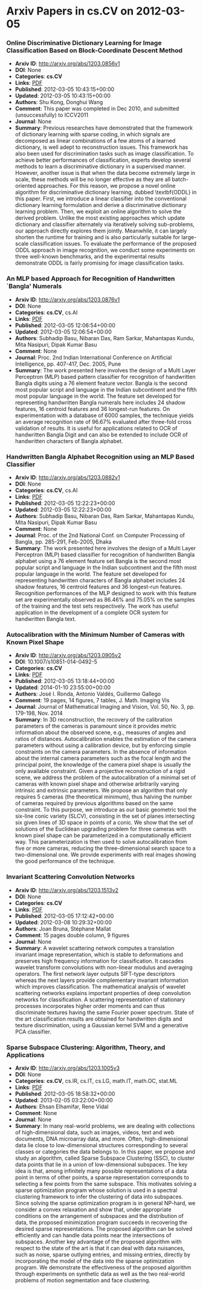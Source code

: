 # Arxiv Papers in cs.CV on 2012-03-05
### Online Discriminative Dictionary Learning for Image Classification Based on Block-Coordinate Descent Method
- **Arxiv ID**: http://arxiv.org/abs/1203.0856v1
- **DOI**: None
- **Categories**: **cs.CV**
- **Links**: [PDF](http://arxiv.org/pdf/1203.0856v1)
- **Published**: 2012-03-05 10:43:15+00:00
- **Updated**: 2012-03-05 10:43:15+00:00
- **Authors**: Shu Kong, Donghui Wang
- **Comment**: This paper was completed in Dec 2010, and submitted (unsuccessfully)
  to ICCV2011
- **Journal**: None
- **Summary**: Previous researches have demonstrated that the framework of dictionary learning with sparse coding, in which signals are decomposed as linear combinations of a few atoms of a learned dictionary, is well adept to reconstruction issues. This framework has also been used for discrimination tasks such as image classification. To achieve better performances of classification, experts develop several methods to learn a discriminative dictionary in a supervised manner. However, another issue is that when the data become extremely large in scale, these methods will be no longer effective as they are all batch-oriented approaches. For this reason, we propose a novel online algorithm for discriminative dictionary learning, dubbed \textbf{ODDL} in this paper. First, we introduce a linear classifier into the conventional dictionary learning formulation and derive a discriminative dictionary learning problem. Then, we exploit an online algorithm to solve the derived problem. Unlike the most existing approaches which update dictionary and classifier alternately via iteratively solving sub-problems, our approach directly explores them jointly. Meanwhile, it can largely shorten the runtime for training and is also particularly suitable for large-scale classification issues. To evaluate the performance of the proposed ODDL approach in image recognition, we conduct some experiments on three well-known benchmarks, and the experimental results demonstrate ODDL is fairly promising for image classification tasks.



### An MLP based Approach for Recognition of Handwritten `Bangla' Numerals
- **Arxiv ID**: http://arxiv.org/abs/1203.0876v1
- **DOI**: None
- **Categories**: **cs.CV**, cs.AI
- **Links**: [PDF](http://arxiv.org/pdf/1203.0876v1)
- **Published**: 2012-03-05 12:06:54+00:00
- **Updated**: 2012-03-05 12:06:54+00:00
- **Authors**: Subhadip Basu, Nibaran Das, Ram Sarkar, Mahantapas Kundu, Mita Nasipuri, Dipak Kumar Basu
- **Comment**: None
- **Journal**: Proc. 2nd Indian International Conference on Artificial
  Intelligence, pp. 407-417, Dec. 2005, Pune
- **Summary**: The work presented here involves the design of a Multi Layer Perceptron (MLP) based pattern classifier for recognition of handwritten Bangla digits using a 76 element feature vector. Bangla is the second most popular script and language in the Indian subcontinent and the fifth most popular language in the world. The feature set developed for representing handwritten Bangla numerals here includes 24 shadow features, 16 centroid features and 36 longest-run features. On experimentation with a database of 6000 samples, the technique yields an average recognition rate of 96.67% evaluated after three-fold cross validation of results. It is useful for applications related to OCR of handwritten Bangla Digit and can also be extended to include OCR of handwritten characters of Bangla alphabet.



### Handwritten Bangla Alphabet Recognition using an MLP Based Classifier
- **Arxiv ID**: http://arxiv.org/abs/1203.0882v1
- **DOI**: None
- **Categories**: **cs.CV**, cs.AI
- **Links**: [PDF](http://arxiv.org/pdf/1203.0882v1)
- **Published**: 2012-03-05 12:22:23+00:00
- **Updated**: 2012-03-05 12:22:23+00:00
- **Authors**: Subhadip Basu, Nibaran Das, Ram Sarkar, Mahantapas Kundu, Mita Nasipuri, Dipak Kumar Basu
- **Comment**: None
- **Journal**: Proc. of the 2nd National Conf. on Computer Processing of Bangla,
  pp. 285-291, Feb-2005, Dhaka
- **Summary**: The work presented here involves the design of a Multi Layer Perceptron (MLP) based classifier for recognition of handwritten Bangla alphabet using a 76 element feature set Bangla is the second most popular script and language in the Indian subcontinent and the fifth most popular language in the world. The feature set developed for representing handwritten characters of Bangla alphabet includes 24 shadow features, 16 centroid features and 36 longest-run features. Recognition performances of the MLP designed to work with this feature set are experimentally observed as 86.46% and 75.05% on the samples of the training and the test sets respectively. The work has useful application in the development of a complete OCR system for handwritten Bangla text.



### Autocalibration with the Minimum Number of Cameras with Known Pixel Shape
- **Arxiv ID**: http://arxiv.org/abs/1203.0905v2
- **DOI**: 10.1007/s10851-014-0492-5
- **Categories**: **cs.CV**
- **Links**: [PDF](http://arxiv.org/pdf/1203.0905v2)
- **Published**: 2012-03-05 13:18:44+00:00
- **Updated**: 2014-01-10 23:55:00+00:00
- **Authors**: José I. Ronda, Antonio Valdés, Guillermo Gallego
- **Comment**: 19 pages, 14 figures, 7 tables, J. Math. Imaging Vis
- **Journal**: Journal of Mathematical Imaging and Vision, Vol. 50, No. 3, pp.
  179-198, Nov. 2014
- **Summary**: In 3D reconstruction, the recovery of the calibration parameters of the cameras is paramount since it provides metric information about the observed scene, e.g., measures of angles and ratios of distances. Autocalibration enables the estimation of the camera parameters without using a calibration device, but by enforcing simple constraints on the camera parameters. In the absence of information about the internal camera parameters such as the focal length and the principal point, the knowledge of the camera pixel shape is usually the only available constraint. Given a projective reconstruction of a rigid scene, we address the problem of the autocalibration of a minimal set of cameras with known pixel shape and otherwise arbitrarily varying intrinsic and extrinsic parameters. We propose an algorithm that only requires 5 cameras (the theoretical minimum), thus halving the number of cameras required by previous algorithms based on the same constraint. To this purpose, we introduce as our basic geometric tool the six-line conic variety (SLCV), consisting in the set of planes intersecting six given lines of 3D space in points of a conic. We show that the set of solutions of the Euclidean upgrading problem for three cameras with known pixel shape can be parameterized in a computationally efficient way. This parameterization is then used to solve autocalibration from five or more cameras, reducing the three-dimensional search space to a two-dimensional one. We provide experiments with real images showing the good performance of the technique.



### Invariant Scattering Convolution Networks
- **Arxiv ID**: http://arxiv.org/abs/1203.1513v2
- **DOI**: None
- **Categories**: **cs.CV**
- **Links**: [PDF](http://arxiv.org/pdf/1203.1513v2)
- **Published**: 2012-03-05 17:12:42+00:00
- **Updated**: 2012-03-08 10:29:32+00:00
- **Authors**: Joan Bruna, Stéphane Mallat
- **Comment**: 15 pages double column, 9 figures
- **Journal**: None
- **Summary**: A wavelet scattering network computes a translation invariant image representation, which is stable to deformations and preserves high frequency information for classification. It cascades wavelet transform convolutions with non-linear modulus and averaging operators. The first network layer outputs SIFT-type descriptors whereas the next layers provide complementary invariant information which improves classification. The mathematical analysis of wavelet scattering networks explains important properties of deep convolution networks for classification.   A scattering representation of stationary processes incorporates higher order moments and can thus discriminate textures having the same Fourier power spectrum. State of the art classification results are obtained for handwritten digits and texture discrimination, using a Gaussian kernel SVM and a generative PCA classifier.



### Sparse Subspace Clustering: Algorithm, Theory, and Applications
- **Arxiv ID**: http://arxiv.org/abs/1203.1005v3
- **DOI**: None
- **Categories**: **cs.CV**, cs.IR, cs.IT, cs.LG, math.IT, math.OC, stat.ML
- **Links**: [PDF](http://arxiv.org/pdf/1203.1005v3)
- **Published**: 2012-03-05 18:58:32+00:00
- **Updated**: 2013-02-05 03:22:00+00:00
- **Authors**: Ehsan Elhamifar, Rene Vidal
- **Comment**: None
- **Journal**: None
- **Summary**: In many real-world problems, we are dealing with collections of high-dimensional data, such as images, videos, text and web documents, DNA microarray data, and more. Often, high-dimensional data lie close to low-dimensional structures corresponding to several classes or categories the data belongs to. In this paper, we propose and study an algorithm, called Sparse Subspace Clustering (SSC), to cluster data points that lie in a union of low-dimensional subspaces. The key idea is that, among infinitely many possible representations of a data point in terms of other points, a sparse representation corresponds to selecting a few points from the same subspace. This motivates solving a sparse optimization program whose solution is used in a spectral clustering framework to infer the clustering of data into subspaces. Since solving the sparse optimization program is in general NP-hard, we consider a convex relaxation and show that, under appropriate conditions on the arrangement of subspaces and the distribution of data, the proposed minimization program succeeds in recovering the desired sparse representations. The proposed algorithm can be solved efficiently and can handle data points near the intersections of subspaces. Another key advantage of the proposed algorithm with respect to the state of the art is that it can deal with data nuisances, such as noise, sparse outlying entries, and missing entries, directly by incorporating the model of the data into the sparse optimization program. We demonstrate the effectiveness of the proposed algorithm through experiments on synthetic data as well as the two real-world problems of motion segmentation and face clustering.



